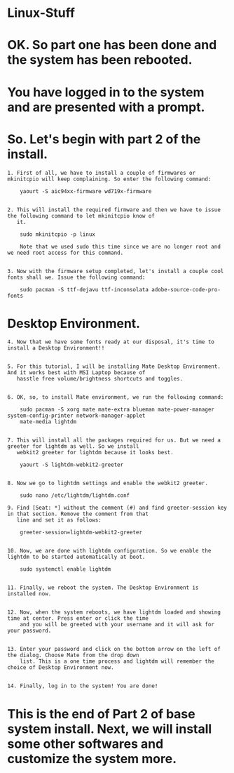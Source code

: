 # Linux-Stuff

# OK. So part one has been done and the system has been rebooted.
# You have logged in to the system and are presented with a prompt.

# So. Let's begin with part 2 of the install.

	1. First of all, we have to install a couple of firmwares or mkinitcpio will keep complaining. So enter the following command:
	
		yaourt -S aic94xx-firmware wd719x-firmware
	

	2. This will install the required firmware and then we have to issue the following command to let mkinitcpio know of
	   it.

		sudo mkinitcpio -p linux
	
		Note that we used sudo this time since we are no longer root and we need root access for this command.
	

	3. Now with the firmware setup completed, let's install a couple cool fonts shall we. Issue the following command:

		sudo pacman -S ttf-dejavu ttf-inconsolata adobe-source-code-pro-fonts
	

# Desktop Environment.

	4. Now that we have some fonts ready at our disposal, it's time to install a Desktop Environment!!


	5. For this tutorial, I will be installing Mate Desktop Environment. And it works best with MSI Laptop because of
	   hasstle free volume/brightness shortcuts and toggles.


	6. OK, so, to install Mate environment, we run the following command:

		sudo pacman -S xorg mate mate-extra blueman mate-power-manager system-config-printer network-manager-applet
		mate-media lightdm
	

	7. This will install all the packages required for us. But we need a greeter for lightdm as well. So we install
	   webkit2 greeter for lightdm because it looks best.

	   	yaourt -S lightdm-webkit2-greeter
	

	8. Now we go to lightdm settings and enable the webkit2 greeter.

		sudo nano /etc/lightdm/lightdm.conf

	9. Find [Seat: *] without the comment (#) and find greeter-session key in that section. Remove the comment from that
	   line and set it as follows:

	   	greeter-session=lightdm-webkit2-greeter
	

	10. Now, we are done with lightdm configuration. So we enable the lightdm to be started automatically at boot.

		sudo systemctl enable lightdm
	

	11. Finally, we reboot the system. The Desktop Environment is installed now.

	
	12. Now, when the system reboots, we have lightdm loaded and showing time at center. Press enter or click the time
		and you will be greeted with your username and it will ask for your password.
	
	
	13. Enter your password and click on the bottom arrow on the left of the dialog. Choose Mate from the drop down
		list. This is a one time process and lightdm will remember the choice of Desktop Environment now.
	

	14. Finally, log in to the system! You are done!


# This is the end of Part 2 of base system install. Next, we will install some other softwares and customize the system more.
